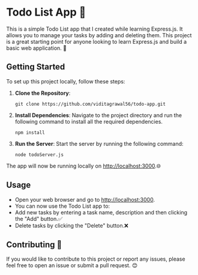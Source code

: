 # Todo List App 📝

This is a simple Todo List app that I created while learning Express.js. It allows you to manage your tasks by adding and deleting them. This project is a great starting point for anyone looking to learn Express.js and build a basic web application. 🚀

## Getting Started

To set up this project locally, follow these steps:

1. **Clone the Repository**:

   ```
   git clone https://github.com/viditagrawal56/todo-app.git
   ```

2. **Install Dependencies**:
   Navigate to the project directory and run the following command to install all the required dependencies.

   ```
   npm install
   ```

3. **Run the Server**:
   Start the server by running the following command:
   ```
   node todoServer.js
   ```

The app will now be running locally on [http://localhost:3000](http://localhost:3000).🌐

## Usage

- Open your web browser and go to [http://localhost:3000](http://localhost:3000).
- You can now use the Todo List app to:
- Add new tasks by entering a task name, description and then clicking the "Add" button.✅
- Delete tasks by clicking the "Delete" button.❌

## Contributing 🙌

If you would like to contribute to this project or report any issues, please feel free to open an issue or submit a pull request. 😊
